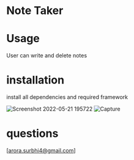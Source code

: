 #  Note Taker

# Usage 
User can write and delete notes 

# installation 
install all dependencies and required framework



![Screenshot 2022-05-21 195722](https://user-images.githubusercontent.com/55901542/169676306-3701700a-9711-464e-89dc-de4ad846e13b.jpg)
![Capture](https://user-images.githubusercontent.com/55901542/169676307-f08685a2-c14a-4b93-b473-89f87b269d63.JPG)

#  questions 
[arora.surbhi4@gmail.com]
